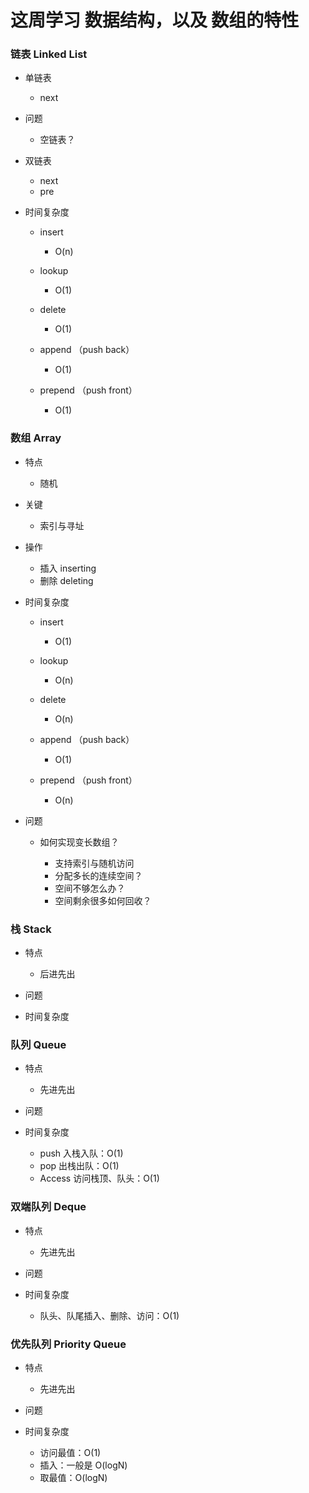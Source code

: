 # 这周学习 数据结构，以及 数组的特性
### 链表 Linked List

- 单链表

  - next

- 问题

  - 空链表？

- 双链表

  - next
  - pre

- 时间复杂度

  - insert

    - O(n)

  - lookup

    - O(1)

  - delete

    -  O(1)

  - append （push back）

    - O(1)

  - prepend （push front）

    - O(1)

### 数组 Array

- 特点

  - 随机

- 关键

  - 索引与寻址

- 操作

  - 插入 inserting
  - 删除 deleting

- 时间复杂度

  - insert

    - O(1)

  - lookup

    - O(n)

  - delete

    -  O(n)

  - append （push back）

    - O(1)

  - prepend （push front）

    - O(n)

- 问题

  - 如何实现变长数组？

    - 支持索引与随机访问
    - 分配多长的连续空间？
    - 空间不够怎么办？
    - 空间剩余很多如何回收？

### 栈 Stack

- 特点

  - 后进先出

- 问题
- 时间复杂度

### 队列 Queue

- 特点

  - 先进先出

- 问题
- 时间复杂度

  - push 入栈入队：O(1)
  - pop 出栈出队：O(1)
  - Access 访问栈顶、队头：O(1)

### 双端队列  Deque

- 特点

  - 先进先出

- 问题
- 时间复杂度

  - 队头、队尾插入、删除、访问：O(1)

### 优先队列 Priority Queue

- 特点

  - 先进先出

- 问题
- 时间复杂度

  - 访问最值：O(1)
  - 插入：一般是 O(logN)
  - 取最值：O(logN)
